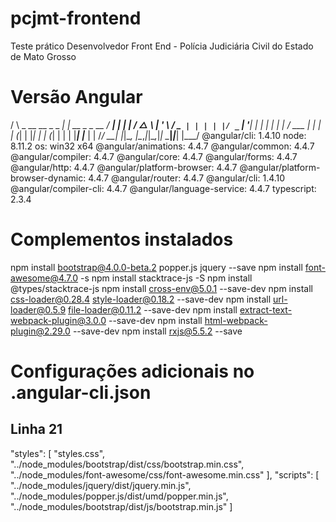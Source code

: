 # pcjmt-frontend
 Teste prático Desenvolvedor Front End - Polícia Judiciária Civil do Estado de Mato Grosso

# Versão Angular
   / \   _ __   __ _ _   _| | __ _ _ __     / ___| |   |_ _|
  / △ \ | '_ \ / _` | | | | |/ _` | '__|   | |   | |    | |
 / ___ \| | | | (_| | |_| | | (_| | |      | |___| |___ | |
/_/   \_\_| |_|\__, |\__,_|_|\__,_|_|       \____|_____|___|
               |___/
@angular/cli: 1.4.10
node: 8.11.2
os: win32 x64
@angular/animations: 4.4.7
@angular/common: 4.4.7
@angular/compiler: 4.4.7
@angular/core: 4.4.7
@angular/forms: 4.4.7
@angular/http: 4.4.7
@angular/platform-browser: 4.4.7
@angular/platform-browser-dynamic: 4.4.7
@angular/router: 4.4.7
@angular/cli: 1.4.10
@angular/compiler-cli: 4.4.7
@angular/language-service: 4.4.7
typescript: 2.3.4

# Complementos instalados
npm install bootstrap@4.0.0-beta.2 popper.js jquery --save
npm install font-awesome@4.7.0 -s
npm install stacktrace-js -S
npm install @types/stacktrace-js
npm install cross-env@5.0.1 --save-dev
npm install css-loader@0.28.4 style-loader@0.18.2 --save-dev
npm install url-loader@0.5.9 file-loader@0.11.2 --save-dev
npm install extract-text-webpack-plugin@3.0.0 --save-dev
npm install html-webpack-plugin@2.29.0 --save-dev
npm install rxjs@5.5.2 --save

# Configurações adicionais no .angular-cli.json
## Linha 21
"styles": [
    "styles.css",
    "../node_modules/bootstrap/dist/css/bootstrap.min.css",
    "../node_modules/font-awesome/css/font-awesome.min.css"
],
"scripts": [
    "../node_modules/jquery/dist/jquery.min.js",
    "../node_modules/popper.js/dist/umd/popper.min.js",
    "../node_modules/bootstrap/dist/js/bootstrap.min.js"
]